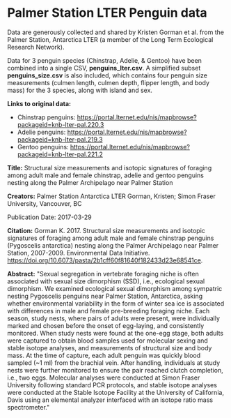 # Palmer Station LTER Penguin data

Data are generously collected and shared by Kristen Gorman et al. from the Palmer Station, Antarctica LTER (a member of the Long Term Ecological Research Network). 

Data for 3 penguin species (Chinstrap, Adelie, & Gentoo) have been combined into a single CSV, **penguins_lter.csv**. A simplified subset **penguins_size.csv** is also included, which contains four penguin size measurements (culmen length, culmen depth, flipper length, and body mass) for the 3 species, along with island and sex. 

**Links to original data:** 

- Chinstrap penguins: https://portal.lternet.edu/nis/mapbrowse?packageid=knb-lter-pal.220.3
- Adelie penguins: https://portal.lternet.edu/nis/mapbrowse?packageid=knb-lter-pal.219.3
- Gentoo penguins: https://portal.lternet.edu/nis/mapbrowse?packageid=knb-lter-pal.221.2

**Title:** Structural size measurements and isotopic signatures of foraging among adult male and female chinstrap, adelie and gentoo penguins nesting along the Palmer Archipelago near Palmer Station
                                        
**Creators:** Palmer Station Antarctica LTER
Gorman, Kristen; Simon Fraser University, Vancouver, BC

Publication Date: 2017-03-29        

**Citation:** Gorman K. 2017. Structural size measurements and isotopic signatures of foraging among adult male and female chinstrap penguins (Pygoscelis antarctica) nesting along the Palmer Archipelago near Palmer Station, 2007-2009. Environmental Data Initiative. https://doi.org/10.6073/pasta/2b1cff60f81640f182433d23e68541ce. 
                                                     
**Abstract:** "Sexual segregation in vertebrate foraging niche is often associated with sexual size dimorphism (SSD), i.e., ecological sexual dimorphism. We examined ecological sexual dimorphism among sympatric nesting Pygoscelis penguins near Palmer Station, Antarctica, asking whether environmental variability in the form of winter sea ice is associated with differences in male and female pre-breeding foraging niche. Each season, study nests, where pairs of adults were present, were individually marked and chosen before the onset of egg-laying, and consistently monitored. When study nests were found at the one-egg stage, both adults were captured to obtain blood samples used for molecular sexing and stable isotope analyses, and measurements of structural size and body mass. At the time of capture, each adult penguin was quickly blood sampled (~1 ml) from the brachial vein. After handling, individuals at study nests were further monitored to ensure the pair reached clutch completion, i.e., two eggs. Molecular analyses were conducted at Simon Fraser University following standard PCR protocols, and stable isotope analyses were conducted at the Stable Isotope Facility at the University of California, Davis using an elemental analyzer interfaced with an isotope ratio mass spectrometer."
